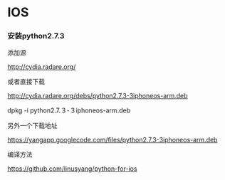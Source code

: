 # IOS

### 安装python2.7.3 

添加源

http://cydia.radare.org/

或者直接下载

http://cydia.radare.org/debs/python2.7.3-3iphoneos-arm.deb

dpkg -i python2.7.３-３iphoneos-arm.deb

另外一个下载地址

https://yangapp.googlecode.com/files/python2.7.3-3iphoneos-arm.deb

编译方法

https://github.com/linusyang/python-for-ios